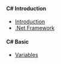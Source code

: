 #### C# Introduction
* [Introduction](/csharp/)
* [.Net Framework](/csharp/netframework)
#### C# Basic
* [Variables](/csharp/variables)